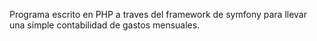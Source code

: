 Programa escrito en PHP a traves del framework de symfony para llevar una simple contabilidad de gastos mensuales.